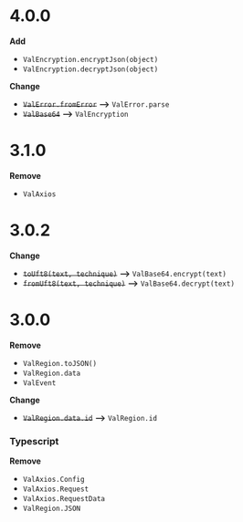 # 4.0.0

**Add**

-   `ValEncryption.encryptJson(object)`
-   `ValEncryption.decryptJson(object)`

**Change**

-   ~~`ValError.fromError`~~ **-->** `ValError.parse`
-   ~~`ValBase64`~~ **-->** `ValEncryption`

# 3.1.0

**Remove**

-   `ValAxios`

# 3.0.2

**Change**

-   ~~`toUft8(text, technique)`~~ **-->** `ValBase64.encrypt(text)`
-   ~~`fromUft8(text, technique)`~~ **-->** `ValBase64.decrypt(text)`

# 3.0.0

**Remove**

-   `ValRegion.toJSON()`
-   `ValRegion.data`
-   `ValEvent`

**Change**

-   ~~`ValRegion.data.id`~~ **-->** `ValRegion.id`

### Typescript

**Remove**

-   `ValAxios.Config`
-   `ValAxios.Request`
-   `ValAxios.RequestData`
-   `ValRegion.JSON`
